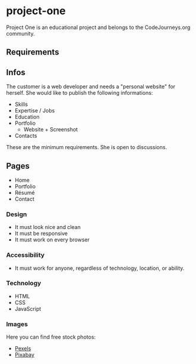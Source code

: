 # project-one

Project One is an educational project and belongs to the CodeJourneys.org community.

## Requirements

## Infos

The customer is a web developer and needs a "personal website" for herself.
She would like to publish the following informations:

- Skills
- Expertise / Jobs
- Education
- Portfolio
  - Website + Screenshot
- Contacts

These are the minimum requirements.
She is open to discussions.

## Pages

- Home
- Portfolio
- Résumé
- Contact

### Design

- It must look nice and clean
- It must be responsive
- It must work on every browser

### Accessibility

- It must work for anyone, regardless of technology, location, or ability.

### Technology

- HTML
- CSS
- JavaScript

### Images

Here you can find free stock photos:

- [Pexels](https://www.pexels.com/it-it/)
- [Pixabay](https://pixabay.com/)
